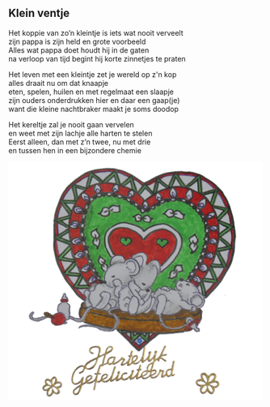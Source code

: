---
---

## Klein ventje

Het koppie van zo’n kleintje is iets wat nooit verveelt \
zijn pappa is zijn held en grote voorbeeld \
Alles wat pappa doet houdt hij in de gaten \
na verloop van tijd begint hij korte zinnetjes te praten

Het leven met een kleintje zet je wereld op z'n kop \
alles draait nu om dat knaapje \
eten, spelen, huilen en met regelmaat een slaapje \
zijn ouders onderdrukken hier en daar een gaap(je) \
want die kleine nachtbraker maakt je soms doodop

Het kereltje zal je nooit gaan vervelen \
en weet met zijn lachje alle harten te stelen \
Eerst alleen, dan met z’n twee, nu met drie \
en tussen hen in een bijzondere chemie

![geboorte](geboorte.png)
